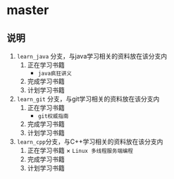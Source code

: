 # master

## 说明
1. `learn_java` 分支，与java学习相关的资料放在该分支内
    1. 正在学习书籍
        * `java疯狂讲义`
    2. 完成学习书籍
    3. 计划学习书籍
2.  `learn_git` 分支，与git学习相关的资料放在该分支内
    1. 正在学习书籍
        * `git权威指南`
    2. 完成学习书籍
    3. 计划学习书籍
3. `learn_cpp`分支，与C++学习相关的资料放在该分支内
    1. 正在学习书籍
        × `Linux 多线程服务端编程`
    2. 完成学习书籍
    3. 计划学习书籍
